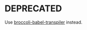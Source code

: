 # DEPRECATED

Use [broccoli-babel-transpiler](https://github.com/babel/broccoli-babel-transpiler) instead.
